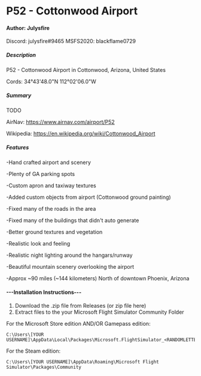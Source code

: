 # P52 - Cottonwood Airport
#### Author: Julysfire
Discord: julysfire#9465        MSFS2020: blackflame0729

##### Description
P52 - Cottonwood Airport in Cottonwood, Arizona, United States

Cords: 34°43'48.0"N 112°02'06.0"W


##### Summary
TODO

AirNav: <https://www.airnav.com/airport/P52>

Wikipedia: <https://en.wikipedia.org/wiki/Cottonwood_Airport>

##### Features

-Hand crafted airport and scenery

-Plenty of GA parking spots

-Custom apron and taxiway textures

-Added custom objects from airport (Cottonwood ground painting)

-Fixed many of the roads in the area

-Fixed many of the buildings that didn't auto generate

-Better ground textures and vegetation

-Realistic look and feeling

-Realistic night lighting around the hangars/runway

-Beautiful mountain scenery overlooking the airport

-Approx ~90 miles (~144 kilometers) North of downtown Phoenix, Arizona
 
#### ---Installation Instructions---
1. Download the .zip file from Releases (or zip file here)
2. Extract files to the your Microsoft Flight Simulator Community Folder

For the Microsoft Store edition AND/OR Gamepass edition:

	C:\Users\[YOUR USERNAME]\AppData\Local\Packages\Microsoft.FlightSimulator_<RANDOMLETTERS>\LocalCache\Packages\Community
	
For the Steam edition:

	C:\Users\[YOUR USERNAME]\AppData\Roaming\Microsoft Flight Simulator\Packages\Community
   
